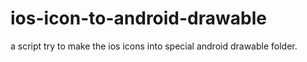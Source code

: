 # ios-icon-to-android-drawable

a script try to make the ios icons into special android drawable folder.
